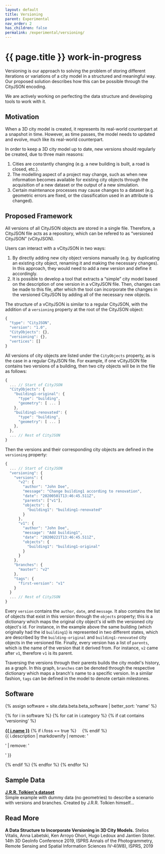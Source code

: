 ```yaml
---
layout: default
title: Versioning
parent: Experimental
nav_order: 2
has_children: false
permalink: /experimental/versioning/
---
```


<h1>{{ page.title }} <span class="label label-purple">work-in-progress</span></h1>

Versioning is our approach to solving the problem of storing different iterations or variations of a city model in a structured and meaningful way. Our proposed solution describes how this can be possible through the CityJSON encoding.

We are actively working on perfecting the data structure and developing tools to work with it.

## Motivation

When a 3D city model is created, it represents its real-world counterpart at a snapshot in time. However, as time passes, the model needs to updated and evolve, much like its real-world counterpart. 

In order to keep a 3D city model up to date, new versions should regularly be created, due to three main reasons:
 1. Cities are constantly changing (e.g. a new building is built, a road is closed, etc.). 
 2. The modelling aspect of a project may change, such as when new information becomes available for existing city objects through the acquisition of a new dataset or the output of a new simulation. 
 3. Certain maintenance processes may cause changes to a dataset (e.g. geometric errors are fixed, or the classification used in an attribute is changed).

## Proposed Framework

All versions of all CityJSON objects are stored in a single file. Therefore, a CityJSON file acts as a repository, which can be refered to as “versioned CityJSON” (vCityJSON). 

Users can interact with a vCityJSON in two ways:
 1. By directly adding new city object versions manually (e.g. by duplicating an existing city object, renaming it and making the necessary changes). In this approach, they would need to add a new version and define it accordingly.
 2. It is possible to develop a tool that extracts a “simple” city model based on the description of one version in a vCityJSON file. Then, changes can be made to this file, after which the tool can incorporate the changes in the versioned CityJSON by adding all of the necessary new objects.

The structure of a vCityJSON is similar to a regular CityJSON, with the addition of a `versioning` property at the root of the CityJSON object:
```js
{
  "type": "CityJSON",
  "version": "1.0",
  "CityObjects": {},
  "versioning": {},
  "vertices": []
}
``` 
All versions of city objects are listed under the `CityObjects` property, as is the case in a regular CityJSON file. For example, if one vCityJSON file contains two versions of a building, then two city objects will be in the file as follows:
```js
{
  ... // Start of CityJSON
  "CityObjects": {
    "building1-original": {
      "type": "building",
      "geometry": [ ... ]
    },
    "building1-renovated": {
      "type": "building",
      "geometry": [ ... ]
    },
  },
  ... // Rest of CityJSON
}
``` 
Then the versions and their corresponding city objects are defined in the `versioning` property:
```js
{
  ... // Start of CityJSON
  "versioning": {
    "versions": {
      "v2": {
        "author": "John Doe",
        "message": "Change building1 according to renovation",
        "date": "20200501T13:46:45.511Z",
        "parents": ["v1"],
        "objects": {
          "building1": "building1-renovated"
        }
      },
      "v1": {
        "author": "John Doe",
        "message": "Add building1",
        "date": "20200221T13:46:45.511Z",
        "objects": {
          "building1": "building1-original"
        }
      }
    },
    "branches": {
      "master": "v2"
    },
    "tags": {
      "first-version": "v1"
    }
  }
  ... // Rest of CityJSON
}
```
Every `version` contains the `author`, `date`, and `message`. It also contains the list of objects that exist in this version through the `objects` property; this is a dictionary which maps the original city object's id with the versioned city object's id. For instance, in the example above the same building (which originally had the id `building1`) is represented in two different states, which are described by the `building-original` and `building1-renovated` city objects in the versioned file. Finally, every version has a list of `parents`, which is the name of the version that it derived from. For instance, `v2` came after `v1`, therefore `v1` is its parent. 

Traversing the versions through their parents builds the city model's history, as a graph. In this graph, `branches` can be denoted through the respective dictionary which maps a branch's name to a specific version. In a similar fashion, `tags` can be defined in the model to denote certain milestones.

## Software

{% assign software = site.data.beta.beta_software | better_sort: 'name' %}

{% for i in software %}
{% for cat in i.category %}
{% if cat contains 'versioning' %}
<p><a href="{{ i.webpage }}"><b>{{ i.name }}</b></a> {% if i.foss == true %}<img height="15" src="{{ '/assets/images/foss.svg' | prepend: site.baseurl }}"> {% endif %}<br/> {{ i.description | markdownify | remove: '<p>' | remove: '</p>' }} </p>
{% endif %}
{% endfor %}
{% endfor %}

## Sample Data

<p><a href="https://github.com/tudelft3d/cityjson-versioning-prototype/blob/develop/Examples/dummy/buildingBeforeAndAfter.json"><b>J.R.R. Tolkien's dataset</b></a><br/>
Simple example with dummy data (no geometries) to describe a scenario with versions and branches. Created by J.R.R. Tolkien himself...
</p>

## Read More

**A Data Structure to Incorporate Versioning in 3D City Models.** Stelios Vitalis, Anna Labetski, Ken Arroyo Ohori, Hugo Ledoux and Jantien Stoter. 14th 3D GeoInfo Conference 2019, ISPRS Annals of the Photogrammetry, Remote Sensing and Spatial Information Sciences IV-4(W8), ISPRS, 2019 [<i class="fas fa-bookmark"></i>](https://doi.org/10.5194/isprs-annals-IV-4-W8-123-2019) [<i class="fas fa-file-pdf"></i>](https://www.isprs-ann-photogramm-remote-sens-spatial-inf-sci.net/IV-4-W8/123/2019/)